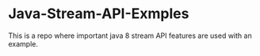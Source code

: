 # Java-Stream-API-Exmples
This is a repo where important java 8 stream API features are used with an example.
